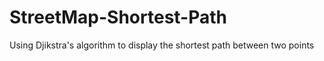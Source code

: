 # StreetMap-Shortest-Path
Using Djikstra's algorithm to display the shortest path between two points
